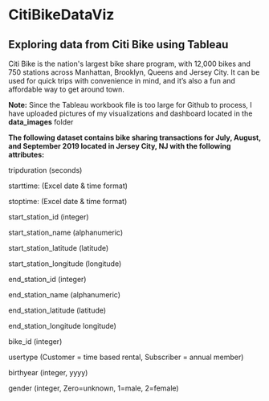 # CitiBikeDataViz
<h2> Exploring data from Citi Bike using Tableau </h2>

Citi Bike is the nation's largest bike share program, with 12,000 bikes and 750 stations across Manhattan, Brooklyn, Queens and Jersey City.  It can be used for quick trips with convenience in mind, and it’s also a fun and affordable way to get around town.

**Note:** Since the Tableau workbook file is too large for Github to process, I have uploaded pictures of my visualizations and dashboard located in the **data_images** folder 

**The following dataset contains bike sharing transactions for July, August, and September 2019 located in Jersey City, NJ with the following attributes:**

tripduration  (seconds)

starttime:  (Excel date & time format)

stoptime:  (Excel date & time format)

start_station_id  (integer)

start_station_name  (alphanumeric)

start_station_latitude  (latitude)

start_station_longitude  (longitude)

end_station_id  (integer)

end_station_name  (alphanumeric)

end_station_latitude  (latitude)

end_station_longitude  longitude)

bike_id  (integer)

usertype  (Customer = time based rental, Subscriber = annual member)

birthyear (integer, yyyy)

gender (integer, Zero=unknown, 1=male, 2=female)
